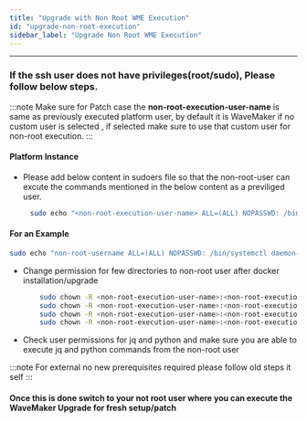 ```yaml
---
title: "Upgrade with Non Root WME Execution"
id: "upgrade-non-root-execution"
sidebar_label: "Upgrade Non Root WME Execution"
---
```

---

### If the ssh user does not have privileges(root/sudo), Please follow below steps.

 
:::note
 Make sure for Patch case the **non-root-execution-user-name** is same as previously executed platform user, by default it is WaveMaker if no custom user is selected , if selected make sure to use that custom user for non-root execution.
:::

#### Platform Instance

- Please add below content in sudoers file so that the non-root-user can excute the commands mentioned in the below content as a previliged user. 

 ```bash
      sudo echo "<non-root-execution-user-name> ALL=(ALL) NOPASSWD: /bin/systemctl daemon-reload, /bin/systemctl restart docker, /bin/systemctl status docker, /bin/systemctl stop docker, /bin/systemctl start docker, /usr/sbin/service docker restart, /usr/sbin/service docker start, /usr/sbin/service docker stop, /usr/sbin/service docker status, /sbin/ip link set docker0 down, /sbin/ip link del dev docker0 type bridge, /usr/bin/chown" >> /etc/sudoers
  ```

#### For an Example

```bash
sudo echo "non-root-username ALL=(ALL) NOPASSWD: /bin/systemctl daemon-reload, /bin/systemctl restart docker, /bin/systemctl status docker, /bin/systemctl stop docker, /bin/systemctl start docker, /usr/sbin/service docker restart, /usr/sbin/service docker start, /usr/sbin/service docker stop, /usr/sbin/service docker status, /sbin/ip link set docker0 down, /sbin/ip link del dev docker0 type bridge, /usr/bin/chown" >> /etc/sudoers
```

- Change permission for few directories to non-root user after docker installation/upgrade

    ```bash
        sudo chown -R <non-root-execution-user-name>:<non-root-execution-user-name> /usr/lib/systemd/system
        sudo chown -R <non-root-execution-user-name>:<non-root-execution-user-name> /etc/sysconfig
        sudo chown -R <non-root-execution-user-name>:<non-root-execution-user-name> /etc/systemd/system
        sudo chown -R <non-root-execution-user-name>:<non-root-execution-user-name> /wm-runtime/setup/setup-registry-server/registry
    ```


- Check user permissions for jq and python and make sure you are able to execute jq and python commands from the non-root user

 
:::note
For external no new prerequisites required please follow old steps it self
:::

#### Once this is done switch to your not root user where you can  execute the WaveMaker Upgrade for fresh setup/patch 






